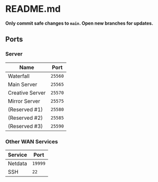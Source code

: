 # README.md

**Only commit safe changes to `main`. Open new branches for updates.**

## Ports

### Server

| Name            | Port    |
|-----------------|---------|
| Waterfall       | `25560` |
| Main Server     | `25565` |
| Creative Server | `25570` |
| Mirror Server   | `25575` |
| (Reserved #1)   | `25580` |
| (Reserved #2)   | `25585` |
| (Reserved #3)   | `25590` |

### Other WAN Services

| Service | Port    |
|---------|---------|
| Netdata | `19999` |
| SSH     | `22`    |
